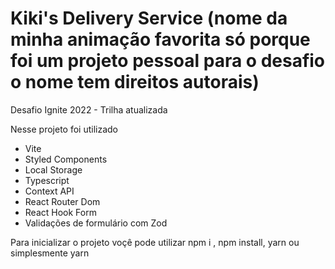 # Kiki's Delivery Service (nome da minha animação favorita só porque foi um projeto pessoal para o desafio o nome tem direitos autorais)
Desafio Ignite 2022 - Trilha atualizada

Nesse projeto foi utilizado
* Vite
* Styled Components
* Local Storage
* Typescript
* Context API
* React Router Dom
* React Hook Form
* Validações de formulário com Zod

Para inicializar o projeto voçê pode utilizar npm i , npm install, yarn ou simplesmente yarn 
